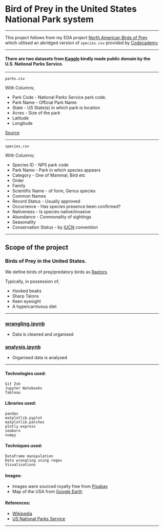 # Bird of Prey in the United States National Park system

---
This project follows from my EDA project [North American Birds of Prey](https://github.com/pineapple-bois/Biodiversity-in-National-Parks) which utilised an abridged version of `species.csv` provided by [Codecademy](https://www.codecademy.com)

----
#### There are two datasets from [Kaggle](https://www.kaggle.com/datasets/nationalparkservice/park-biodiversity?select=species.csv) kindly made public domain by the U.S. National Parks Service.

----
`parks.csv`

With Columns;
- Park Code - National Parks Service park code. 
- Park Name - Official Park Name
- State - US State(s) in which park is location
- Acres - Size of the park
- Latitude 
- Longitude

[Source](https://irma.nps.gov/NPSpecies/)

---
`species.csv`

With Columns; 
- Species ID - NPS park code
- Park Name - Park in which species appears
- Category - One of Mammal, Bird etc
- Order 
- Family
- Scientific Name - of form, Genus species
- Common Names
- Record Status - Usually approved
- Occurrence - Has species presence been confirmed?
- Nativeness - Is species native/invasive
- Abundance - Commonality of sightings
- Seasonality
- Conservation Status - by [IUCN](https://www.iucnredlist.org) convention

---
## Scope of the project

### Birds of Prey in the United States.

We define birds of prey/predatory birds as [Raptors](https://www.blm.gov/sites/default/files/documents/files/Morley-Nelson-Snake-River-Birds-Of-Prey_More-About-Raptors.pdf) 


Typically, in possession of;
&nbsp;
- Hooked beaks
- Sharp Talons
- Keen eyesight
- A hypercarnivous diet

----

### [wrangling.ipynb](https://github.com/pineapple-bois/Biodiversity-In-National-Parks-Real-World/blob/main/wrangling.ipynb)
- Data is cleaned and organised

### [analysis.ipynb](https://github.com/pineapple-bois/Biodiversity-In-National-Parks-Real-World/blob/main/analysis.ipynb)
- Organised data is analysed 

---
#### Technologies used:
```
Git Zsh
Jupyter Notebooks
Tableau
```
#### Libraries used:
```
pandas
matplotlib.pyplot
matplotlib.patches
plotly.express
seaborn
numpy
```
#### Techniques used:
```
DataFrame manipulation
Data wrangling using regex
Visualisations
```
#### Images:

- Images were sourced royalty free from [Pixabay](https://pixabay.com)
- Map of the USA from [Google Earth](https://earth.google.com/web/@39.00737915,-95.31864374,-81.61621475a,5326276.02988026d,35y,0h,0t,0r)

#### References:

- [Wikipedia](https://en.wikipedia.org/wiki/Bird_of_prey)
- [US National Parks Service](https://www.nps.gov/index.htm)

----

